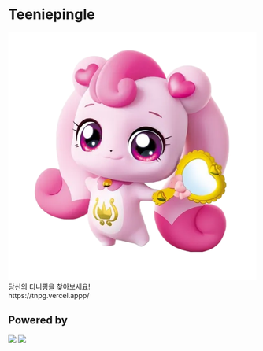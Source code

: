 # Teeniepingle

<img src="./public/images/pings/hachu.webp" />
당신의 티니핑을 찾아보세요!<br/>
https://tnpg.vercel.appp/

## Powered by

<img src="https://img.shields.io/badge/Next.js-000000?style=for-the-badge&logo=nextdotjs&logoColor=white" />  
<img src="https://img.shields.io/badge/typescript-%23007ACC.svg?style=for-the-badge&logo=typescript&logoColor=white" />
